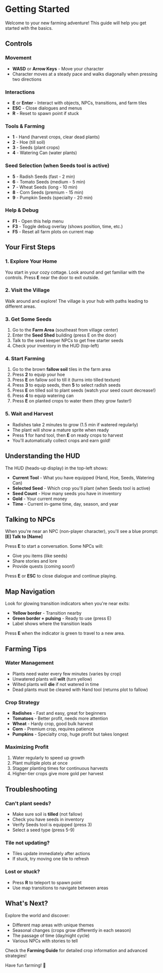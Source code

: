 # Getting Started

Welcome to your new farming adventure! This guide will help you get started with the basics.

## Controls

### Movement
- **WASD** or **Arrow Keys** - Move your character
- Character moves at a steady pace and walks diagonally when pressing two directions

### Interactions
- **E** or **Enter** - Interact with objects, NPCs, transitions, and farm tiles
- **ESC** - Close dialogues and menus
- **R** - Reset to spawn point if stuck

### Tools & Farming
- **1** - Hand (harvest crops, clear dead plants)
- **2** - Hoe (till soil)
- **3** - Seeds (plant crops)
- **4** - Watering Can (water plants)

### Seed Selection (when Seeds tool is active)
- **5** - Radish Seeds (fast - 2 min)
- **6** - Tomato Seeds (medium - 5 min)
- **7** - Wheat Seeds (long - 10 min)
- **8** - Corn Seeds (premium - 15 min)
- **9** - Pumpkin Seeds (specialty - 20 min)

### Help & Debug
- **F1** - Open this help menu
- **F3** - Toggle debug overlay (shows position, time, etc.)
- **F5** - Reset all farm plots on current map

## Your First Steps

### 1. Explore Your Home
You start in your cozy cottage. Look around and get familiar with the controls. Press **E** near the door to exit outside.

### 2. Visit the Village
Walk around and explore! The village is your hub with paths leading to different areas.

### 3. Get Some Seeds
1. Go to the **Farm Area** (southeast from village center)
2. Enter the **Seed Shed** building (press E on the door)
3. Talk to the seed keeper NPCs to get free starter seeds
4. Check your inventory in the HUD (top-left)

### 4. Start Farming
1. Go to the brown **fallow soil** tiles in the farm area
2. Press **2** to equip your hoe
3. Press **E** on fallow soil to till it (turns into tilled texture)
4. Press **3** to equip seeds, then **5** to select radish seeds
5. Press **E** on tilled soil to plant seeds (watch your seed count decrease!)
6. Press **4** to equip watering can
7. Press **E** on planted crops to water them (they grow faster!)

### 5. Wait and Harvest
- Radishes take 2 minutes to grow (1.5 min if watered regularly)
- The plant will show a mature sprite when ready
- Press **1** for hand tool, then **E** on ready crops to harvest
- You'll automatically collect crops and earn gold!

## Understanding the HUD

The HUD (heads-up display) in the top-left shows:
- **Current Tool** - What you have equipped (Hand, Hoe, Seeds, Watering Can)
- **Selected Seed** - Which crop you'll plant (when Seeds tool is active)
- **Seed Count** - How many seeds you have in inventory
- **Gold** - Your current money
- **Time** - Current in-game time, day, season, and year

## Talking to NPCs

When you're near an NPC (non-player character), you'll see a blue prompt: **[E] Talk to [Name]**

Press **E** to start a conversation. Some NPCs will:
- Give you items (like seeds)
- Share stories and lore
- Provide quests (coming soon!)

Press **E** or **ESC** to close dialogue and continue playing.

## Map Navigation

Look for glowing transition indicators when you're near exits:
- **Yellow border** - Transition nearby
- **Green border + pulsing** - Ready to use (press E)
- Label shows where the transition leads

Press **E** when the indicator is green to travel to a new area.

## Farming Tips

### Water Management
- Plants need water every few minutes (varies by crop)
- Unwatered plants will **wilt** (turn yellow)
- Wilted plants will **die** if not watered in time
- Dead plants must be cleared with Hand tool (returns plot to fallow)

### Crop Strategy
- **Radishes** - Fast and easy, great for beginners
- **Tomatoes** - Better profit, needs more attention
- **Wheat** - Hardy crop, good bulk harvest
- **Corn** - Premium crop, requires patience
- **Pumpkins** - Specialty crop, huge profit but takes longest

### Maximizing Profit
1. Water regularly to speed up growth
2. Plant multiple plots at once
3. Stagger planting times for continuous harvests
4. Higher-tier crops give more gold per harvest

## Troubleshooting

### Can't plant seeds?
- Make sure soil is **tilled** (not fallow)
- Check you have seeds in inventory
- Verify Seeds tool is equipped (press 3)
- Select a seed type (press 5-9)

### Tile not updating?
- Tiles update immediately after actions
- If stuck, try moving one tile to refresh

### Lost or stuck?
- Press **R** to teleport to spawn point
- Use map transitions to navigate between areas

## What's Next?

Explore the world and discover:
- Different map areas with unique themes
- Seasonal changes (crops grow differently in each season)
- The passage of time (day/night cycle)
- Various NPCs with stories to tell

Check the **Farming Guide** for detailed crop information and advanced strategies!

Have fun farming! 🌾
